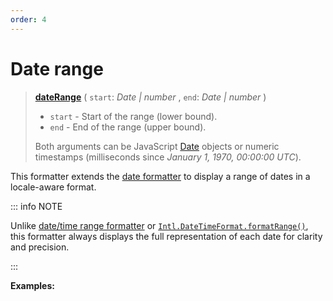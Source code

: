 ```yaml
---
order: 4
---
```


<script setup>
  import DemoValueFormatter from '../../DemoValueFormatter.vue';
  import { demos } from '../preconfigured-formatters';
</script>

# Date range <Badge type="info" text="@localizer/format" />

> **[dateRange](../../../api/_localizer/format/dateRange/index.md)** ( `start`: _Date | number_ , `end`: _Date | number_ )
>
> - `start` - Start of the range (lower bound).
> - `end` - End of the range (upper bound).
>
> Both arguments can be JavaScript [Date](https://developer.mozilla.org/en-US/docs/Web/JavaScript/Reference/Global_Objects/Date) objects or numeric timestamps (milliseconds since _January 1, 1970, 00:00:00 UTC_).

This formatter extends the [date formatter](./date.md) to display a range of dates in a locale-aware format.

::: info NOTE

Unlike [date/time range formatter](./date-time-range.md) or [`Intl.DateTimeFormat.formatRange()`](https://developer.mozilla.org/en-US/docs/Web/JavaScript/Reference/Global_Objects/Intl/DateTimeFormat/formatRange), this formatter always displays the full representation of each date for clarity and precision.

:::

**Examples:**

<DemoValueFormatter :demo="demos.dateRange"/>
